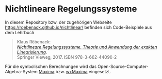 # Nichtlineare Regelungssysteme

In diesem Repository bzw. der zugehörigen Webseite <https://roebenack.github.io/nichtlinear/> befinden sich Code-Beispiele aus dem Lehrbuch

> Klaus Röbenack:   
> [*Nichtlineare Regelungssysteme. Theorie und Anwendung der exakten Linearisierung*](https://link.springer.com/book/10.1007/978-3-662-44091-9).   
> Springer Vieweg, 2017. ISBN 978-3-662-44090-2 

Für die symbolischen Berechnungen wird das Open-Source-Computer-Algebra-System [Maxima](https://maxima.sourceforge.io/) bzw. [wxMaxima](http://wxmaxima-developers.github.io/wxmaxima/index.html) eingesetzt.
